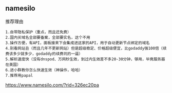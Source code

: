 ## namesilo

推荐理由
```
1.自带隐私保护（重点，而且还免费）
2.国内买域名全部要备案，全部要实名，这个不用
3.操作方便，有API，面板接来下会集成进这家的API，用于自动更新节点绑定的域名
4.别看网站丑（而且几年不更新网站）但是超级稳定、价格超级便宜，比godaddy强100倍（续费该多少就多少，godaddy的续费坑的一逼）
5.解析速度快（没有dnspod、万网秒生效，到过内生效差不多20-30分钟，够用，毕竟服务器在美国）
6.进小群教你怎么快速生效（神操作，哈哈）
7.推荐用papal
```

https://www.namesilo.com/?rid=326ec20pa